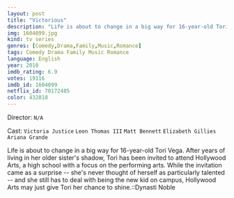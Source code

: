 ```yaml
---
layout: post
title: "Victorious"
description: "Life is about to change in a big way for 16-year-old Tori Vega. After years of living in her older sister's shadow, Tori has been invited to attend Hollywood Arts, a high school with a focus on the performing arts. While the invitation came as a surprise -- she's never thought of herself as particularly talented -- and she still has to deal with being the new kid on campus, Hollywood Arts may just give Tori her chance to shine..."
img: 1604099.jpg
kind: tv series
genres: [Comedy,Drama,Family,Music,Romance]
tags: Comedy Drama Family Music Romance 
language: English
year: 2010
imdb_rating: 6.9
votes: 19116
imdb_id: 1604099
netflix_id: 70172485
color: 432818
---
```

Director: `N/A`  

Cast: `Victoria Justice` `Leon Thomas III` `Matt Bennett` `Elizabeth Gillies` `Ariana Grande` 

Life is about to change in a big way for 16-year-old Tori Vega. After years of living in her older sister's shadow, Tori has been invited to attend Hollywood Arts, a high school with a focus on the performing arts. While the invitation came as a surprise -- she's never thought of herself as particularly talented -- and she still has to deal with being the new kid on campus, Hollywood Arts may just give Tori her chance to shine.::Dynasti Noble